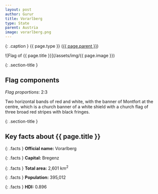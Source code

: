 ```yaml
---
layout: post
author: Gurur
title: Vorarlberg
type: State
parent: Austria
image: vorarlberg.png
---
```

{: .caption }
{{ page.type }} ([{{ page.parent }}](/2019/03/13/austria.html))

![Flag of {{ page.title }}](/assets/img/{{ page.image }})

{: .section-title }
## Flag components

*Flag proportions*: 2:3

Two horizontal bands of red and white, with the banner of Montfort at the centre, which is a church banner of a white shield with a church flag of three broad red stripes with black fringes.

{: .section-title }
## Key facts about {{ page.title }}

{: .facts }
**Official name:** Vorarlberg

{: .facts }
**Capital:** Bregenz

{: .facts }
**Total area:** 2,601 km<sup>2</sup>

{: .facts }
**Population:** 395,012

{: .facts }
**HDI:** 0.896
